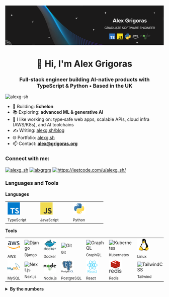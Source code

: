![Header](https://github.com/alexg-sh/alexg-sh/blob/main/swe.png?raw=true)
<h1 align="center">👋 Hi, I'm Alex Grigoras</h1>
<h3 align="center">Full‑stack engineer building AI‑native products with TypeScript & Python • Based in the UK</h3>

<p align="left"> <img src="https://komarev.com/ghpvc/?username=alexg-sh&label=Profile%20views&color=1a7fcb&style=plastic" alt="alexg-sh" /> </p>

- 🚀 Building: **Echelon**
- 📚 Exploring: **advanced ML & generative AI**
- 🧰 I like working on: type‑safe web apps, scalable APIs, cloud infra (AWS/K8s), and AI toolchains
- ✍️ Writing: [alexg.sh/blog](https://alexg.sh/blog)
- 🌐 Portfolio: [alexg.sh](https://alexg.sh)
- 📫 Contact: **alex@grigoras.org**

<h3 align="left">Connect with me:</h3>
<p align="left">
<a href="https://x.com/alexg_sh" target="blank"><img align="center" src="https://cdn.jsdelivr.net/gh/simple-icons/simple-icons/icons/x.svg" alt="alexg_sh" height="30" width="40" /></a>
<a href="https://linkedin.com/in/alxgrgrs" target="blank"><img align="center" src="https://raw.githubusercontent.com/rahuldkjain/github-profile-readme-generator/master/src/images/icons/Social/linked-in-alt.svg" alt="alxgrgrs" height="30" width="40" /></a>
<a href="https://leetcode.com/u/alexg_sh/" target="blank"><img align="center" src="https://raw.githubusercontent.com/rahuldkjain/github-profile-readme-generator/master/src/images/icons/Social/leet-code.svg" alt="https://leetcode.com/u/alexg_sh/" height="30" width="40" /></a>
</p>

<h3 align="left">Languages and Tools</h3>

<div align="left">

<p><strong>Languages</strong></p>

<table>
	<tr>
    <td align="left" width="90">
			<img src="https://raw.githubusercontent.com/devicons/devicon/master/icons/typescript/typescript-original.svg" alt="TypeScript" width="40" height="40"/><br/>
			<sub>TypeScript</sub>
		</td>
		<td align="left" width="90">
			<img src="https://raw.githubusercontent.com/devicons/devicon/master/icons/javascript/javascript-original.svg" alt="JavaScript" width="40" height="40"/><br/>
			<sub>JavaScript</sub>
		</td>
		<td align="left" width="90">
			<img src="https://raw.githubusercontent.com/devicons/devicon/master/icons/python/python-original.svg" alt="Python" width="40" height="40"/><br/>
			<sub>Python</sub>
		</td>
	</tr>
</table>

<p><strong>Tools</strong></p>

<table>
	<tr>
		<td align="left" width="90"><img src="https://raw.githubusercontent.com/devicons/devicon/master/icons/amazonwebservices/amazonwebservices-original-wordmark.svg" alt="AWS" width="40" height="40"/><br/><sub>AWS</sub></td>
		<td align="left" width="90"><img src="https://cdn.worldvectorlogo.com/logos/django.svg" alt="Django" width="40" height="40"/><br/><sub>Django</sub></td>
		<td align="left" width="90"><img src="https://raw.githubusercontent.com/devicons/devicon/master/icons/docker/docker-original-wordmark.svg" alt="Docker" width="40" height="40"/><br/><sub>Docker</sub></td>
		<td align="left" width="90"><img src="https://www.vectorlogo.zone/logos/git-scm/git-scm-icon.svg" alt="Git" width="40" height="40"/><br/><sub>Git</sub></td>
		<td align="left" width="90"><img src="https://www.vectorlogo.zone/logos/graphql/graphql-icon.svg" alt="GraphQL" width="40" height="40"/><br/><sub>GraphQL</sub></td>
		<td align="left" width="90"><img src="https://www.vectorlogo.zone/logos/kubernetes/kubernetes-icon.svg" alt="Kubernetes" width="40" height="40"/><br/><sub>Kubernetes</sub></td>
		<td align="left" width="90"><img src="https://raw.githubusercontent.com/devicons/devicon/master/icons/linux/linux-original.svg" alt="Linux" width="40" height="40"/><br/><sub>Linux</sub></td>
		<td align="left" width="90"><img src="https://raw.githubusercontent.com/devicons/devicon/master/icons/mongodb/mongodb-original-wordmark.svg" alt="MongoDB" width="40" height="40"/><br/><sub>MongoDB</sub></td>
	</tr>
	<tr>
		<td align="left" width="90"><img src="https://raw.githubusercontent.com/devicons/devicon/master/icons/mysql/mysql-original-wordmark.svg" alt="MySQL" width="40" height="40"/><br/><sub>MySQL</sub></td>
		<td align="left" width="90"><img src="https://cdn.worldvectorlogo.com/logos/nextjs-2.svg" alt="Next.js" width="40" height="40"/><br/><sub>Next.js</sub></td>
		<td align="left" width="90"><img src="https://raw.githubusercontent.com/devicons/devicon/master/icons/nodejs/nodejs-original-wordmark.svg" alt="Node.js" width="40" height="40"/><br/><sub>Node.js</sub></td>
		<td align="left" width="90"><img src="https://raw.githubusercontent.com/devicons/devicon/master/icons/postgresql/postgresql-original-wordmark.svg" alt="PostgreSQL" width="40" height="40"/><br/><sub>PostgreSQL</sub></td>
		<td align="left" width="90"><img src="https://raw.githubusercontent.com/devicons/devicon/master/icons/react/react-original-wordmark.svg" alt="React" width="40" height="40"/><br/><sub>React</sub></td>
		<td align="left" width="90"><img src="https://raw.githubusercontent.com/devicons/devicon/master/icons/redis/redis-original-wordmark.svg" alt="Redis" width="40" height="40"/><br/><sub>Redis</sub></td>
		<td align="left" width="90"><img src="https://www.vectorlogo.zone/logos/tailwindcss/tailwindcss-icon.svg" alt="TailwindCSS" width="40" height="40"/><br/><sub>Tailwind</sub></td>
	</tr>
</table>

</div>

<details>
	<summary><b>By the numbers</b></summary>
    	<p>
		<img align="center" src="https://github-readme-streak-stats.herokuapp.com/?user=alexg-sh&" alt="alexg-sh streaks" />
	</p>
	<p>
		<img align="center" src="https://github-readme-stats.vercel.app/api/top-langs?username=alexg-sh&show_icons=true&locale=en&layout=compact" alt="alexg-sh top languages" />
	</p>
	<p>
		<img align="center" src="https://github-readme-stats.vercel.app/api?username=alexg-sh&show_icons=true&locale=en" alt="alexg-sh stats" />
	</p>
</details>
